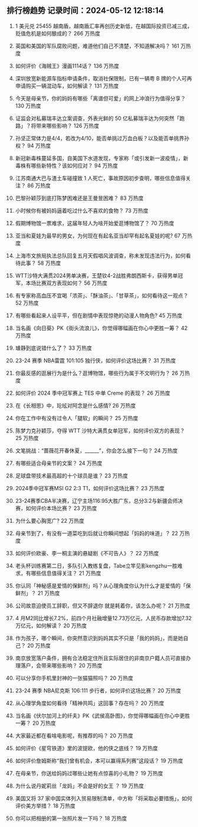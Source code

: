 
## 排行榜趋势 记录时间：2024-05-12 12:18:14
  
  1. 1 美元兑 25455 越南盾，越南盾汇率再创历史新低，在越国际投资已减三成，贬值危机是如何酿成的？ 266 万热度
    
  2. 英国和美国的军队腐败问题，难道他们自己不清楚，不知道解决吗？ 161 万热度
    
  3. 如何评价《海贼王》漫画1114话？ 136 万热度
    
  4. 深圳放宽新能源车指标申请条件，取消社保限制，已有一辆粤 B 牌的个人可再申请购买一辆混动车，如何解读？ 131 万热度
    
  5. 今天是母亲节，你的妈妈有哪些「离谱但可爱」的网上冲浪行为值得分享？ 130 万热度
    
  6. 证监会对私募瑞丰达立案调查，外表光鲜的 50 亿私募瑞丰达为何突然「跑路」？将带来哪些影响？ 126 万热度
    
  7. 孙坚正常体力是4/4，若改为4/10，能否单挑过万血白板？以及能否单挑界孙权？ 94 万热度
    
  8. 新冠新毒株蔓延多国，自美国下水道发现，专家称「或引发新一波疫情」，新毒株有哪些新特性？该如何应对？ 94 万热度
    
  9. 江苏南通大巴与渣土车碰撞致 1 人死亡，事故原因初步查明，哪些信息值得关注？ 86 万热度
    
  10. 巴黎孙颖莎到底打陈梦困难还是王曼昱困难？ 83 万热度
    
  11. 小时候你有被妈妈逼着吃过什么不喜欢的食物？ 73 万热度
    
  12. 假期博物馆一票难求，这届年轻人为啥开始爱逛博物馆了？ 70 万热度
    
  13. 亚当和夏娃为最早的男女，为何现在有起名亚当却罕有起名夏娃的呢? 67 万热度
    
  14. 上海市文旅局执法总队回复五月天假唱风波调查，称未发现违法行为，如何看待此事？ 58 万热度
    
  15. WTT沙特大满贯2024男单决赛，王楚钦4-2战胜弗朗西斯卡，获得男单冠军，本场比赛双方表现如何？ 56 万热度
    
  16. 有专家称高血压不宜喝「浓茶」、「酥油茶」、「甘草茶」，如何看待这一观点？ 52 万热度
    
  17. 有哪些看起来人设平平，但在剧情中表现惊艳的动漫人物角色? 45 万热度
    
  18. 当名画《向日葵》PK《街头流浪儿》，你觉得哪幅画在你心中更胜一筹？ 42 万热度
    
  19. 璩静到底说错什么了？ 33 万热度
    
  20. 23-24 赛季 NBA雷霆 101:105 独行侠，如何评价这场比赛？ 31 万热度
    
  21. 你最反感的逛展行为是什么？逛博物馆，哪些行为属于不文明行为？ 26 万热度
    
  22. 如何评价 2024 季中冠军赛上 TES 中单 Creme 的表现？ 26 万热度
    
  23. 在《长相思》中，玱玹对阿念是什么感情? 26 万热度
    
  24. 你在工作中有没有过令人「腿软」的瞬间？ 25 万热度
    
  25. 陈梦力克孙颖莎，夺得 WTT 沙特大满贯女单冠军，如何评价双方的表现？ 25 万热度
    
  26. 文笔挑战：“蔷薇花开春休夏，______”，你会怎么接下一句？ 24 万热度
    
  27. 有哪些适合母亲节的文案？ 24 万热度
    
  28. 足球盘带技术最高超的十个球员是谁？ 23 万热度
    
  29. 2024季中冠军赛MSI G2 2:3 T1，如何评价这场比赛？ 23 万热度
    
  30. 23-24赛季CBA半决赛，辽宁主场116:95大胜广东，总分3:2与新疆会师决赛，如何评价本场比赛？ 23 万热度
    
  31. 为什么要心胸宽广? 22 万热度
    
  32. 母亲节到了，有没有一道菜吃到后就让你瞬间想起「妈妈的味道」？ 22 万热度
    
  33. 如何评价欧豪、李一桐主演的悬疑剧《不可告人》？ 22 万热度
    
  34. 老头杯训练赛第二日，多队引入教练复盘，Tabe立竿见影kengzhu一胜难求，有哪些信息值得关注？ 21 万热度
    
  35. 你认同「神秘感是爱情的保鲜剂」吗？从心理角度你认为什么才是爱情的「保鲜剂」？ 21 万热度
    
  36. 公司故意迫使员工辞职，但又不辞退你 就是耗着你，该怎么办呢？ 21 万热度
    
  37. 4 月M2同比增长7.2%，前四个月社融增量12.73万亿元，人民币存款增加7.32万亿元，如何解读？ 20 万热度
    
  38. 作为孩子，哪个瞬间，你突然意识到妈妈其实不只是「我的妈妈」，而是她自己？ 20 万热度
    
  39. 南京放宽落户条件，拥有合法稳定住所且实际居住的非南京户籍人员可直接办理落户，会带来哪些影响？ 20 万热度
    
  40. 可以分享你手机里封神的一张猫猫照吗？ 20 万热度
    
  41. 23-24 赛季 NBA尼克斯 106:111 步行者，如何评价这场比赛？ 20 万热度
    
  42. 从心理学角度如何看待「精神共鸣」这回事？存在吗？ 20 万热度
    
  43. 当名画《伏尔加河上的纤夫》PK《武侯高卧图》，你觉得哪幅画在你心中更胜一筹？ 20 万热度
    
  44. 大家最近都在看啥电影呢，有推荐的吗？ 20 万热度
    
  45. 如何评价《星穹铁道》里的波提欧，他的侠之底线？ 19 万热度
    
  46. 如何评价詹姆斯称“我们曾有机会，本可以赢得系列赛”这段话？ 19 万热度
    
  47. 在母亲节，你送给妈妈过哪些让她有点惊喜的小礼物？ 19 万热度
    
  48. 为什么说丹妮莉丝「龙妈」不会是好的女王 ？ 19 万热度
    
  49. 美国又将 37 家中国实体列入贸易限制清单，中方称「将采取必要措施」，如何评价美方举措？ 18 万热度
    
  50. 你可以把相册的第一张照片发一下吗？ 18 万热度
    
